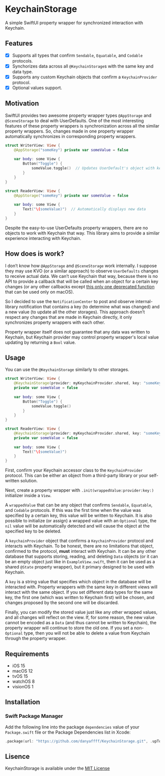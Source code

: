 # KeychainStorage

A simple SwiftUI property wrapper for synchronized interaction with Keychain.

## Features

- [x] Supports all types that confirm `Sendable`, `Equatable`, and `Codable` protocols.
- [x] Synchorizes data across all `@KeychainStorage`s with the same key and data type.
- [x] Supports any custom Keychain objects that confirm a `KeychainProvider` protocol.
- [x] Optional values support.

## Motivation

SwiftUI provides two awesome property wrapper types `@AppStorage` and `@SceneStorage` to deal with UserDefaults. One of the most interesting features of these property wrappers is synchronization across all the similar property wrappers. So, changes made in one property wrapper automatically synchronizes in corresponding property wrappers.

```swift
struct WriterView: View {
	@AppStorage("someKey") private var someValue = false
	
	var body: some View {
		Button("Toggle") {
			someValue.toggle()  // Updates UserDefault's object with key "some Key"
		}
	}
}

struct ReaderView: View {
	@AppStorage("someKey") private var someValue = false
	
	var body: some View {
		Text("\(someValue)")  // Automatically displays new data
	}
}
```

Despite the easy-to-use UserDefaults property wrappers, there are no objects to work with Keychain that way. This library aims to provide a similar experience interacting with Keychain.

## How does is work?

I don’t know how `@AppStorage` and `@SceneStorage` work internally. I suppose they may use KVO (or a similar approach) to observe `UserDefaults` changes to receive actual data. We can’t use Keychain that way, because there is no API to provide a callback that will be called when an object for a certain key changes (or any other callbacks except [this only one deprecated function](https://developer.apple.com/documentation/security/1394998-seckeychainaddcallback) that can be used only on macOS).

So I decided to use the `NotificationCenter` to post and observe internal-library notification that contains a key (to determine what was changed) and a new value (to update all the other storages). This approach doesn’t respect any changes that are made in Keychain directly, it only synchronizes property wrappers with each other.

Property wrapper itself does not guarantee that any data was written to Keychain, but Keychain provider may control property wrapper's local value updating by returning a `Bool` value.

## Usage

You can use the `@KeychainStorage` similarly to other storages.

```swift
struct WriterView: View {
	@KeychainStorage(provider: myKeychainProvider.shared, key: "someKey")
	private var someValue = false
	
	var body: some View {
		Button("Toggle") {
			someValue.toggle()
		}
	}
}

struct ReaderView: View {
	@KeychainStorage(provider: myKeychainProvider.shared, key: "someKey")
	private var someValue = false
	
	var body: some View {
		Text("\(someValue)")
	}
}
```

First, confirm your Keychain accessor class to the `KeychainProvider` protocol. This can be either an object from a third-party library or your self-written solution.

Next, create a property wrapper with `.init(wrappedValue:provider:key:)` initializer inside a `View`.

A `wrappedValue` that can be any object that confirms `Sendable`, `Equatable`, and `Codable` protocols. If this was the first time when the value was specified by a certain key, this value will be written to Keychain. It is also possible to initialize (or assign) a wrapped value with an `Optional` type, the `nil` value will be automatically detected and will cause the object at the specified key to be deleted.

A `keychainProvider` object that confirms a `KeychainProvider` protocol and interacts with Keychain. To be honest, there are no limitations that object, confirmed to the protocol, __must__ interact with Keychain. It can be any other database that supports storing, reading, and deleting `Data` objects (or it can be an empty object just like in `ExampleView.swift`, then it can be used as a shared `@State` property wrapper), but it primary designed to be used with Keychain.

A `key` is a string value that specifies which object in the database will be interacted with. Property wrappers with the same key in different views will interact with the same object. If you set different data types for the same key, the first one (which was written to Keychain first) will be chosen, and changes proposed by the second one will be discarded.

Finally, you can modify the stored value just like any other wrapped values, and all changes will reflect on the view. If, for some reason, the new value cannot be encoded as a `Data` (and thus cannot be written to Keychain), the property wrapper will continue to store the old one. If you set a non-`Optional` type, then you will not be able to delete a value from Keychain through the property wrapper.

## Requirements

- iOS 15
- macOS 12
- tvOS 15
- watchOS 8
- visionOS 1

## Installation

### Swift Package Manager

Add the following line into the package `dependencies` value of your `Package.swift` file or the Package Dependencies list in Xcode:

```swift
.package(url: "https://github.com/danyaffff/KeychainStorage.git", .upToNextMajor(from: "1.0.0"))
```

## Lisence

KeychainStorage is available under the [MIT License](https://github.com/danyaffff/KeychainStorage/blob/main/LICENSE)
